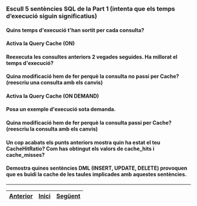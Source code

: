 ### Escull 5 sentències SQL de la Part 1 (intenta que els temps d’execució siguin significatius)   
#### Quins temps d'execució t'han sortit per cada consulta?  
#### Activa la Query Cache (ON)  
#### Reexecuta les consultes anteriors 2 vegades seguides. Ha millorat el temps d'execució?  
#### Quina modificació hem de fer perquè la consulta no passi per Cache? (reescriu una consulta amb els canvis)  
#### Activa la Query Cache (ON DEMAND)  
#### Posa un exemple d'execució sota demanda.   
#### Quina modificació hem de fer perquè la consulta passi per Cache?(reescriu la consulta amb els canvis)  
#### Un cop acabats els punts anteriors mostra quin ha estat el teu CacheHitRatio? Com has obtingut els valors de cache_hits i cache_misses?  
#### Demostra quines sentències DML (INSERT, UPDATE, DELETE) provoquen que es buidi la cache de les taules implicades amb aquestes sentències.  
  
***
|[Anterior](https://github.com/Josep88/MP02UF1-A3/blob/master/Exercicis/exercici1.md)|[Inici](https://github.com/Josep88/MP02UF1-A3)|[Següent](https://github.com/Josep88/MP02UF1-A3/blob/master/Exercicis/exercici3.md)|
|:-:|:-:|:-:|
